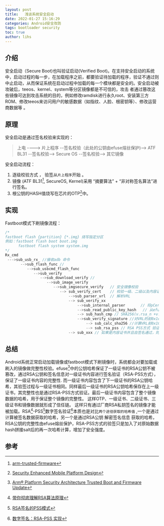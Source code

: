 ```yaml
---
layout: post
title:   浅谈系统安全启动
date: 2022-01-27 15:16:29
categories: Android安全攻防
tags: bootloader security
toc: true
author: lihs
---
```

## 介绍
安全启动（Secure Boot)也叫验证启动(Verified Boot)。在支持安全启动的系统中，启动过程的每一步，在加载程序之前，都要验证待加载的程序，验证不通过则中止启动，从而保证系统在启动过程中加载的每一个模块都是安全的。安全启动被攻破后，teeos、kernel、system等分区镜像都是不可信的，攻击 者通过篡改这些镜像可达到攻击系统的目的，例如修改ramdisk进行永久root、安装第三方ROM、修改teeos来访问用户的敏感数据（如指纹、人脸、根密钥等）、修改运营商数据等 。

## 原理

安全启动是通过签名校验来实现的：

>上电 ----> 片上程序 --签名校验（此处的公钥由efuse熔丝保护)--> ATF BL31 --签名校验--> Secure OS --签名校验--> 其它镜像

安全启动流程：
1. 逐级校验方式 ， 验签从`片上程序`开始 。
2. 镜像 (ATF BL31[^1], SecureOS, Kernel)采用 “摘要算法” + “非对称签名算法”进行签名。
3. 根公钥的HASH值烧写在芯片的OTP[^5]中。

## 实现

Fastboot模式下刷镜像流程：
```c
/*
fastboot flash {partition} {*.img} 烧写指定分区
例如：fastboot flash boot boot.img
      fastboot flash system system.img
*/
Rx_cmd
 --->sub_usb_rx_ //接收adb 命令
       -->sub_flash_func // 
          -->sub_usbcmd_flash_func
             -->sub_verify
                -->sub_download_verify //
                   -->sub_image_verify
                      -->sub_imgsecure_verify   // 安全镜像校验 
                         --> sub_verify_cert    // 校验一级、二级以及内容证书
                             -->sub_parser_vrl  // 解析VRL
                             --> sub_verify_xx
                                 -->sub_internal_parser       // 将pCert指向的证书内容解析到rsaData
                                 -->sub_read_public_key_hash   // 从efuse中读取公钥HASH
                                 --> sub_hash_cmp // SHA256(v.rsa_n +v.rsa_np),并与efuse中读取到的SHA256进行对比，即保证镜像中VRL中公钥的完整性.
                                 -->sub_verify_signature //对VRL的前0x1cc的数据进行签名验证
                                     --> sub_calc_sha256 //计算VRL前0x1CC字节的SHA256
                                     --> sub_rsa_pss // RSA PSS方式 验证数字签名 ,0x1cc-0x2cc是 0x00-0x1cc共0x1cc字节数据的数字签名
                             --> sub_xxx // 如果是内容证书并且自签名通过，则对镜像内容进行校验并进行AES CTR解密，目前xxx等镜像都是加密存储,运行时解密 。
```

## 总结
Android系统正常启动加载镜像或fastboot模式下刷镜像时，系统都会对要加载或刷入的镜像做完整性校验。efuse[^6]中的公钥哈希保证了一级证书的RSA公钥不被篡改，通过RSA公钥和签名信息对一级证书内容进行签名验证（RSA-PSS方式），保证了一级证书内容的完整性. 而一级证书内容包含了下一级证书的RSA公钥哈希，其验签过程与一级证书相同。同样最后一级证书的RSA公钥哈希保存在上一级证书，其完整性也是通过RSA-PSS方式验证。最后一级证书内容包含了整个镜像数据的哈希，用于保证整个镜像的完整性。 这样OTP、一级证书、二级证书、三级证书和镜像数据就形成了信任链。 这样只有通过厂商RSA私钥签名的镜像才能被加载。RSA[^2]-PSS[^4]数字签名验证[^3]本质也是对比`两个途径获取的哈希值` ,一个是通过计算被签名数据获取的哈希，另一个是通过RSA公钥 解密签名信息 获取的哈希，RSA公钥的完整性由efuse熔丝保护，RSA-PSS方式的验签只是加入了对原始数据hash拼接salt后的再一次哈希计算，增加了安全强度。


## 参考
[^1]:[arm-trusted-firmware](https://github.com/ARM-software/arm-trusted-firmware)

[^2]:[带你彻底理解RSA算法原理](https://blog.csdn.net/dbs1215/article/details/48953589)

[^3]:[数字签名：RSA-PSS 实现](https://blog.csdn.net/qq_34911465/article/details/78790377)

[^4]:[RSA签名的PSS模式](https://cloud.tencent.com/developer/article/1376530)
[^5]:[Security Enhanced Mobile Platform Design](https://cordis.europa.eu/docs/projects/cnect/3/257433/080/deliverables/001-D132.pdf)

[^6]:[Arm® Platform Security Architecture Trusted Boot and Firmware Update](https://developer.arm.com/-/media/Arm%20Developer%20Community/PDF/PSA/DEN0072-PSA_TBFU_1.1-BETA0.pdf?revision=3ce2513a-ae0f-4b43-96a0-851ed67a640b&hash=1B993EECA4730C8D75D3D6AEC331D65F)